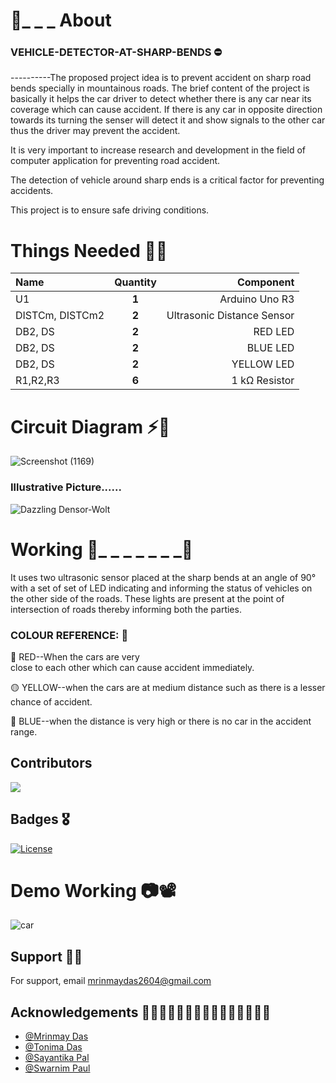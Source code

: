 # 🚗_ _ _  About

### VEHICLE-DETECTOR-AT-SHARP-BENDS   ⛔


----------The proposed project idea is to prevent accident on sharp road bends specially in mountainous roads.
          The brief content of the project is basically it helps
the car driver to detect whether there is any car near its coverage which can cause accident.
          If there is any car in opposite direction towards its turning the senser will detect it and show signals to the other car thus the driver may prevent the accident. 

It is very important to increase research and development in the field of computer application for preventing road accident.

The detection of vehicle around sharp ends is a critical factor for preventing accidents.

This project is to ensure safe driving conditions.

# Things Needed   🔧🔨
| Name |  Quantity  | Component |
|:-----|:--------:|------:|
| U1   | **1** | Arduino Uno R3|
| DISTCm, DISTCm2  |  **2**  |   Ultrasonic Distance Sensor |
| DB2, DS | **2** |   RED LED |
| DB2, DS | **2** |   BLUE LED |
| DB2, DS | **2** |   YELLOW LED  |
| R1,R2,R3 | **6** |   1 kΩ Resistor |

# Circuit Diagram ⚡🔌

![Screenshot (1169)](https://user-images.githubusercontent.com/89240074/229310657-81e34e38-1389-462e-93f0-b31b7c22080e.png)


### Illustrative Picture......
![Dazzling Densor-Wolt](https://user-images.githubusercontent.com/89240074/229310710-5749faba-0945-4e91-a621-96c605230e58.png)


# Working       🚥_ _ _ _ _ _ _🚗

It uses two ultrasonic sensor placed at the sharp bends at an angle of 90° with a set of set of LED indicating and informing the status of vehicles on the other side of the roads. These lights are present at the point of intersection of roads thereby informing both the parties. 
### COLOUR REFERENCE:       🚥

🔴 RED--When the cars are very     
close to each other which can cause accident immediately.

🟡 YELLOW--when the cars are at medium distance such as there is a lesser chance of accident.

🔵 BLUE--when the distance is very high or there is no car in the accident range.




## Contributors
<a href="https://github.com/DON2604/Python/graphs/contributors">
  <img src="https://contrib.rocks/image?repo=DON2604/Vehicle-Detector-at-sharp-bends"/>
</a>

## Badges   🎖

[![License](https://img.shields.io/badge/License-Apache_2.0-blue.svg)](https://opensource.org/licenses/Apache-2.0)

# Demo Working     📷📽
![car](https://user-images.githubusercontent.com/89240074/229312789-f4cefbe1-fd33-4f70-85dd-5bd85851bb8d.gif)



## Support  🤝🏼

For support, email mrinmaydas2604@gmail.com

## Acknowledgements    👩🏼‍💻👩🏼‍💻👨🏼‍💻👨🏼‍💻👨🏼‍💻

- [@Mrinmay Das](https://github.com/DON2604)
- [@Tonima Das](https://github.com/tonima26122004)
- [@Sayantika Pal](https://github.com/foxy111103)
- [@Swarnim Paul](https://github.com/Swarnim783)
